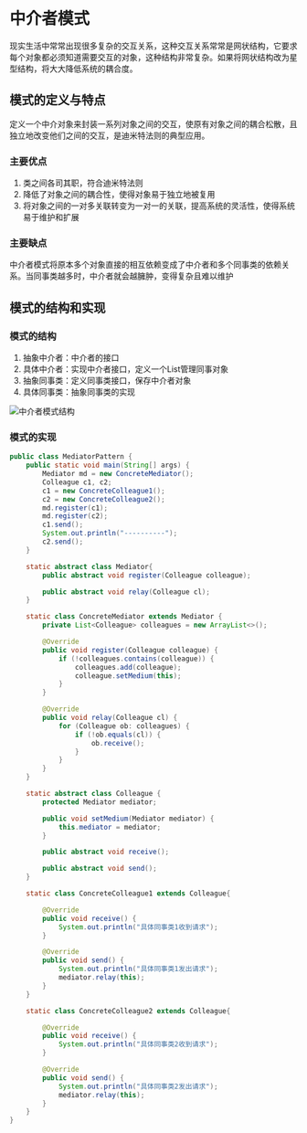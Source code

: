 # 中介者模式

现实生活中常常出现很多复杂的交互关系，这种交互关系常常是网状结构，它要求每个对象都必须知道需要交互的对象，这种结构非常复杂。如果将网状结构改为星型结构，将大大降低系统的耦合度。

## 模式的定义与特点

定义一个中介对象来封装一系列对象之间的交互，使原有对象之间的耦合松散，且独立地改变他们之间的交互，是迪米特法则的典型应用。

### 主要优点

1. 类之间各司其职，符合迪米特法则
2. 降低了对象之间的耦合性，使得对象易于独立地被复用
3. 将对象之间的一对多关联转变为一对一的关联，提高系统的灵活性，使得系统易于维护和扩展

### 主要缺点

中介者模式将原本多个对象直接的相互依赖变成了中介者和多个同事类的依赖关系。当同事类越多时，中介者就会越臃肿，变得复杂且难以维护

## 模式的结构和实现

### 模式的结构

1. 抽象中介者：中介者的接口
2. 具体中介者：实现中介者接口，定义一个List管理同事对象
3. 抽象同事类：定义同事类接口，保存中介者对象
4. 具体同事类：抽象同事类的实现

![中介者模式结构](http://c.biancheng.net/uploads/allimg/181116/3-1Q1161I532V0.gif)

### 模式的实现

```java
public class MediatorPattern {
    public static void main(String[] args) {
        Mediator md = new ConcreteMediator();
        Colleague c1, c2;
        c1 = new ConcreteColleague1();
        c2 = new ConcreteColleague2();
        md.register(c1);
        md.register(c2);
        c1.send();
        System.out.println("----------");
        c2.send();
    }

    static abstract class Mediator{
        public abstract void register(Colleague colleague);

        public abstract void relay(Colleague cl);
    }

    static class ConcreteMediator extends Mediator {
        private List<Colleague> colleagues = new ArrayList<>();

        @Override
        public void register(Colleague colleague) {
            if (!colleagues.contains(colleague)) {
                colleagues.add(colleague);
                colleague.setMedium(this);
            }
        }

        @Override
        public void relay(Colleague cl) {
            for (Colleague ob: colleagues) {
                if (!ob.equals(cl)) {
                    ob.receive();
                }
            }
        }
    }

    static abstract class Colleague {
        protected Mediator mediator;

        public void setMedium(Mediator mediator) {
            this.mediator = mediator;
        }

        public abstract void receive();

        public abstract void send();
    }

    static class ConcreteColleague1 extends Colleague{

        @Override
        public void receive() {
            System.out.println("具体同事类1收到请求");
        }

        @Override
        public void send() {
            System.out.println("具体同事类1发出请求");
            mediator.relay(this);
        }
    }

    static class ConcreteColleague2 extends Colleague{

        @Override
        public void receive() {
            System.out.println("具体同事类2收到请求");
        }

        @Override
        public void send() {
            System.out.println("具体同事类2发出请求");
            mediator.relay(this);
        }
    }
}
```

